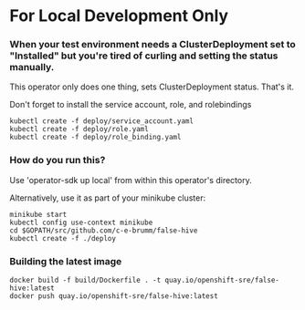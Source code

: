 # For Local Development Only

### When your test environment needs a ClusterDeployment set to "Installed" but you're tired of curling and setting the status manually.
This operator only does one thing, sets ClusterDeployment status. That's it.

Don't forget to install the service account, role, and rolebindings
```
kubectl create -f deploy/service_account.yaml
kubectl create -f deploy/role.yaml
kubectl create -f deploy/role_binding.yaml
```

### How do you run this?
Use 'operator-sdk up local' from within this operator's directory.

Alternatively, use it as part of your minikube cluster:
```
minikube start
kubectl config use-context minikube
cd $GOPATH/src/github.com/c-e-brumm/false-hive
kubectl create -f ./deploy
```

### Building the latest image
```
docker build -f build/Dockerfile . -t quay.io/openshift-sre/false-hive:latest
docker push quay.io/openshift-sre/false-hive:latest
```
